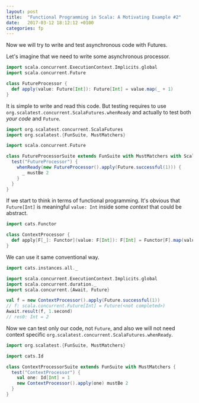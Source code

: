 ```yaml
---
layout: post
title:  "Functional Programming in Scala: A Motivating Example #2"
date:   2017-03-12 18:12:12 +0100
categories: fp
---
```


Now we will try to write and test asynchronous code with Futures.

Let's imagine that we need to write some asynchronous processor.

~~~scala
import scala.concurrent.ExecutionContext.Implicits.global
import scala.concurrent.Future

class FutureProcessor {
  def apply(value: Future[Int]): Future[Int] = value.map(_ + 1)
}
~~~

It is simple to write and read this code. But testing requires to use `org.scalatest.concurrent.ScalaFutures.whenReady` and actually to test both *your code* and `Future`.

~~~scala
import org.scalatest.concurrent.ScalaFutures
import org.scalatest.{FunSuite, MustMatchers}

import scala.concurrent.Future

class FutureProcessorSuite extends FunSuite with MustMatchers with ScalaFutures {
  test("FutureProcessor") {
    whenReady(new FutureProcessor().apply(Future.successful(1))) {
      _ mustBe 2
    }
  }
}
~~~

If we start to think in terms of functional programming. It's obvious that `Future[Int]` is meaningful `value: Int` inside some *context* that could be abstract.

~~~scala
import cats.Functor

class ContextProcessor {
  def apply[F[_]: Functor](value: F[Int]): F[Int] = Functor[F].map(value)(_ + 1)
}
~~~

We can use it same conventional way.

~~~scala
import cats.instances.all._

import scala.concurrent.ExecutionContext.Implicits.global
import scala.concurrent.duration._
import scala.concurrent.{Await, Future}

val f = new ContextProcessor().apply(Future.successful(1))
// f: scala.concurrent.Future[Int] = Future(<not completed>)
Await.result(f, 1.second)
// res0: Int = 2
~~~

Now we can test only our code, not `Future`, and also we will not need context specific `org.scalatest.concurrent.ScalaFutures.whenReady`.

~~~scala
import org.scalatest.{FunSuite, MustMatchers}

import cats.Id

class ContextProcessorSuite extends FunSuite with MustMatchers {
  test("ContextProcessor") {
    val one: Id[Int] = 1
    new ContextProcessor().apply(one) mustBe 2
  }
}
~~~
